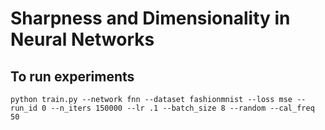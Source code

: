 # Sharpness and Dimensionality in Neural Networks

## To run experiments
`python train.py --network fnn --dataset fashionmnist --loss mse --run_id 0 --n_iters 150000 --lr .1 --batch_size 8 --random --cal_freq 50`
